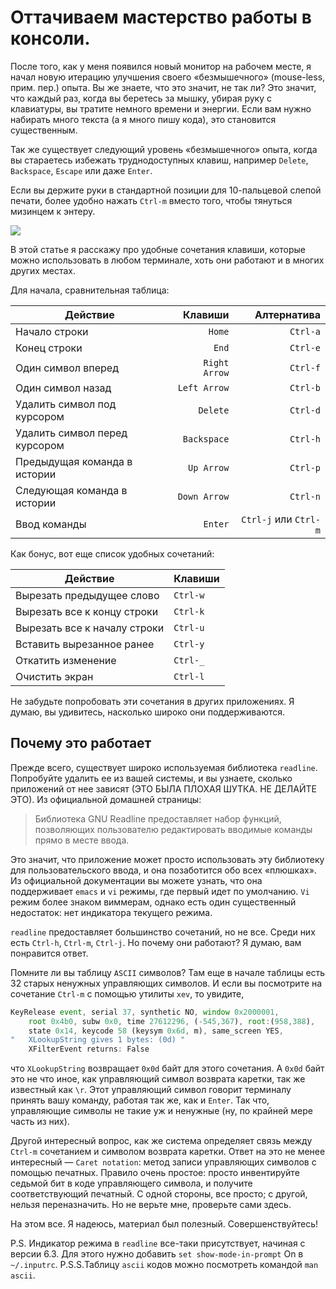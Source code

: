 # Оттачиваем мастерство работы в консоли.
После того, как у меня появился новый монитор на рабочем месте, я начал новую итерацию улучшения своего «безмышечного» (mouse-less, прим. пер.) опыта. Вы же знаете, что это значит, не так ли? Это значит, что каждый раз, когда вы беретесь за мышку, убирая руку с клавиатуры, вы тратите немного времени и энергии. Если вам нужно набирать много текста (а я много пишу кода), это становится существенным.

Так же существует следующий уровень «безмышечного» опыта, когда вы стараетесь избежать труднодоступных клавиш, например `Delete`, `Backspace`, `Escape` или даже `Enter`.

Если вы держите руки в стандартной позиции для 10-пальцевой слепой печати, более удобно нажать `Ctrl-m` вместо того, чтобы тянуться мизинцем к энтеру.

![](/images/Linux/Shell/QWERTY-home-keys-position.svg)

В этой статье я расскажу про удобные сочетания клавиши, которые можно использовать в любом терминале, хоть они работают и в многих других местах.

Для начала, сравнительная таблица:

| Действие                      |     Клавиши   |           Алтернатива |
|-------------------------------|--------------:|----------------------:|
| Начало строки                 |        `Home` |              `Ctrl-a` |
| Конец строки                  |         `End` |              `Ctrl-e` |
| Один символ вперед            | `Right Arrow` |              `Ctrl-f` |
| Один символ назад             |  `Left Arrow` |              `Ctrl-b` |
| Удалить символ под курсором   |      `Delete` |              `Ctrl-d` |
| Удалить символ перед курсором |   `Backspace` |              `Ctrl-h` |
| Предыдущая команда в истории  |    `Up Arrow` |              `Ctrl-p` |
| Следующая команда в истории   |  `Down Arrow` |              `Ctrl-n` |
| Ввод команды                  |       `Enter` | `Ctrl-j` или `Ctrl-m` |

Как бонус, вот еще список удобных сочетаний:

| Действие                     | Клавиши  |
|------------------------------|----------|
| Вырезать предыдущее слово    | `Ctrl-w` |
| Вырезать все к концу строки  | `Ctrl-k` |
| Вырезать все к началу строки | `Ctrl-u` |
| Вставить вырезанное ранее    | `Ctrl-y` |
| Откатить изменение           | `Ctrl-_` |
| Очистить экран               | `Ctrl-l` |

Не забудьте попробовать эти сочетания в других приложениях. Я думаю, вы удивитесь, насколько широко они поддерживаются.

## Почему это работает

Прежде всего, существует широко используемая библиотека `readline`. Попробуйте удалить ее из вашей системы, и вы узнаете, сколько приложений от нее зависят (ЭТО БЫЛА ПЛОХАЯ ШУТКА. НЕ ДЕЛАЙТЕ ЭТО). Из официальной домашней страницы:

> Библиотека GNU Readline предоставляет набор функций, позволяющих пользователю редактировать вводимые команды прямо в месте ввода.

Это значит, что приложение может просто использовать эту библиотеку для пользовательского ввода, и она позаботится обо всех «плюшках». Из официальной документации вы можете узнать, что она поддерживает `emacs` и `vi` режимы, где первый идет по умолчанию. `Vi` режим более знаком виммерам, однако есть один существенный недостаток: нет индикатора текущего режима.

`readline` предоставляет большинство сочетаний, но не все. Среди них есть `Ctrl-h`, `Ctrl-m`, `Ctrl-j`. Но почему они работают? Я думаю, вам понравится ответ.

Помните ли вы таблицу `ASCII` символов? Там еще в начале таблицы есть 32 старых ненужных управляющих символов. И если вы посмотрите на сочетание   `Ctrl-m` с помощью утилиты `xev`, то увидите,

```js
KeyRelease event, serial 37, synthetic NO, window 0x2000001,
    root 0x4b0, subw 0x0, time 27612296, (-545,367), root:(958,388),
    state 0x14, keycode 58 (keysym 0x6d, m), same_screen YES,
"   XLookupString gives 1 bytes: (0d) "
    XFilterEvent returns: False
```

что `XLookupString` возвращает `0x0d` байт для этого сочетания. А `0x0d` байт это не что иное, как управляющий символ возврата каретки, так же известный как `\r`. Этот управляющий символ говорит терминалу принять вашу команду, работая так же, как и `Enter`. Так что, управляющие символы не такие уж и ненужные (ну, по крайней мере часть из них).

Другой интересный вопрос, как же система определяет связь между `Ctrl-m` сочетанием и символом возврата каретки. Ответ на это не менее интересный — `Caret notation`: метод записи управляющих символов с помощью печатных. Правило очень простое: просто инвентируйте седьмой бит в коде управляющего символа, и получите соответствующий печатный. С одной стороны, все просто; с другой, нельзя переназначить. Но не верьте мне, проверьте сами здесь.

На этом все. Я надеюсь, материал был полезный. Совершенствуйтесь!

P.S. Индикатор режима в `readline` все-таки присутствует, начиная с версии 6.3. Для этого нужно добавить `set show-mode-in-prompt` On в `~/.inputrc`.
P.S.S.Таблицу `ascii` кодов можно посмотреть командой `man ascii`.



